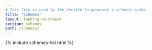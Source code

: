 ```yaml
---
# This file is used by the docsite to generate a schemes index.
title: "Schemes"
layout: landing-no-drawer
section: schemes
path: /schemes/
---
```


{% include schemes-list.html %}
